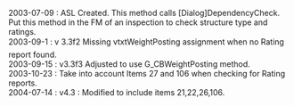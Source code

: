 2003-07-09 :  ASL Created. This method calls [Dialog]DependencyCheck. Put this method in the FM of an inspection to check structure type and ratings.  2003-09-1 : v 3.3f2 Missing vtxtWeightPosting assignment when no Rating report found.  2003-09-15 : v3.3f3 Adjusted to use G_CBWeightPosting method.  2003-10-23 : Take into account Items 27 and 106 when checking for Rating reports.  2004-07-14 : v4.3 : Modified to include items 21,22,26,106.
